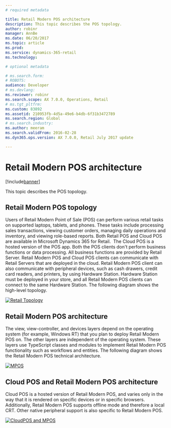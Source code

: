 ```yaml
---
# required metadata

title: Retail Modern POS architecture
description: This topic describes the POS topology.
author: robinr
manager: AnnBe
ms.date: 06/20/2017
ms.topic: article
ms.prod: 
ms.service: dynamics-365-retail
ms.technology: 

# optional metadata

# ms.search.form: 
# ROBOTS: 
audience: Developer
# ms.devlang: 
ms.reviewer: robinr
ms.search.scope: AX 7.0.0, Operations, Retail
# ms.tgt_pltfrm: 
ms.custom: 83892
ms.assetid: 210953fb-4d5a-49e6-b4db-6f31b3472789
ms.search.region: Global
# ms.search.industry: 
ms.author: meeram
ms.search.validFrom: 2016-02-28
ms.dyn365.ops.version: AX 7.0.0, Retail July 2017 update

---
```


# Retail Modern POS architecture

[!include[banner](../includes/banner.md)]


This topic describes the POS topology.

Retail Modern POS topology
--------------------------

Users of Retail Modern Point of Sale (POS) can perform various retail tasks on supported laptops, tablets, and phones. These tasks include processing sales transactions, viewing customer orders, managing daily operations and inventory, and viewing role-based reports. Both Retail POS and Cloud POS are available in Microsoft Dynamics 365 for Retail.  The Cloud POS is a hosted version of the POS app. Both the POS clients don't perform business functions or data processing. All business functions are provided by Retail Server. Retail Modern POS and Cloud POS clients can communicate with Retail Servers that are deployed in the cloud. Retail Modern POS client can also communicate with peripheral devices, such as cash drawers, credit card readers, and printers, by using Hardware Station. Hardware Station must be deployed in your store, and all Retail Modern POS clients can connect to the same Hardware Station. The following diagram shows the high-level topology. 

[![Retail Topology](./media/retail-topology-1024x606.png)](./media/retail-topology.png)

## Retail Modern POS architecture
The view, view-controller, and devices layers depend on the operating system (for example, Windows RT) that you plan to deploy Retail Modern POS on. The other layers are independent of the operating system. These layers use TypeScript classes and modules to implement Retail Modern POS functionality such as workflows and entities. The following diagram shows the Retail Modern POS technical architecture. 

[![MPOS](./media/mpos.png)](./media/mpos.png)

## Cloud POS and Retail Modern POS architecture
Cloud POS is a hosted version of Retail Modern POS, and varies only in the way that it is rendered on specific devices or in specific browsers. Additionally, Retail Modern POS supports offline mode and therefore a local CRT. Other native peripheral support is also specific to Retail Modern POS. 

[![CloudPOS and MPOS](./media/cloudpos-and-mpos.png)](./media/cloudpos-and-mpos.png)




